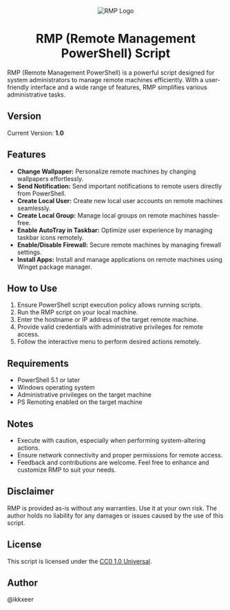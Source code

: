 <div align="center">
  <img src="https://github.com/ikkxeer/RMP_Windows/assets/137718457/5efb0584-a953-42a2-9224-01a93f5241d1" alt="RMP Logo">
</div>

<h1 align="center">RMP (Remote Management PowerShell) Script</h1>
RMP (Remote Management PowerShell) is a powerful script designed for system administrators to manage remote machines efficiently. With a user-friendly interface and a wide range of features, RMP simplifies various administrative tasks.

## Version
Current Version: **1.0**

## Features
- **Change Wallpaper:** Personalize remote machines by changing wallpapers effortlessly.
- **Send Notification:** Send important notifications to remote users directly from PowerShell.
- **Create Local User:** Create new local user accounts on remote machines seamlessly.
- **Create Local Group:** Manage local groups on remote machines hassle-free.
- **Enable AutoTray in Taskbar:** Optimize user experience by managing taskbar icons remotely.
- **Enable/Disable Firewall:** Secure remote machines by managing firewall settings.
- **Install Apps:** Install and manage applications on remote machines using Winget package manager.

## How to Use
1. Ensure PowerShell script execution policy allows running scripts.
2. Run the RMP script on your local machine.
3. Enter the hostname or IP address of the target remote machine.
4. Provide valid credentials with administrative privileges for remote access.
5. Follow the interactive menu to perform desired actions remotely.

## Requirements
- PowerShell 5.1 or later
- Windows operating system
- Administrative privileges on the target machine
- PS Remoting enabled on the target machine

## Notes
- Execute with caution, especially when performing system-altering actions.
- Ensure network connectivity and proper permissions for remote access.
- Feedback and contributions are welcome. Feel free to enhance and customize RMP to suit your needs.

## Disclaimer
RMP is provided as-is without any warranties. Use it at your own risk. The author holds no liability for any damages or issues caused by the use of this script.

## License
This script is licensed under the [CC0 1.0 Universal](LICENSE).

## Author
@ikkxeer
